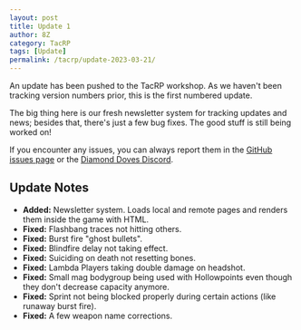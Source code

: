 ```yaml
---
layout: post
title: Update 1
author: 8Z
category: TacRP
tags: [Update]
permalink: /tacrp/update-2023-03-21/
---
```


An update has been pushed to the TacRP workshop. As we haven't been tracking version numbers prior, this is the first numbered update.

The big thing here is our fresh newsletter system for tracking updates and news; besides that, there's just a few bug fixes. The good stuff is still being worked on!

If you encounter any issues, you can always report them in the [GitHub issues page](https://github.com/HaodongMo/tacrp/issues) or the [Diamond Doves Discord](https://discord.gg/gaHXusZ).

## Update Notes

- **Added:** Newsletter system. Loads local and remote pages and renders them inside the game with HTML.
- **Fixed:** Flashbang traces not hitting others.
- **Fixed:** Burst fire "ghost bullets".
- **Fixed:** Blindfire delay not taking effect.
- **Fixed:** Suiciding on death not resetting bones.
- **Fixed:** Lambda Players taking double damage on headshot.
- **Fixed:** Small mag bodygroup being used with Hollowpoints even though they don't decrease capacity anymore.
- **Fixed:** Sprint not being blocked properly during certain actions (like runaway burst fire).
- **Fixed:** A few weapon name corrections.